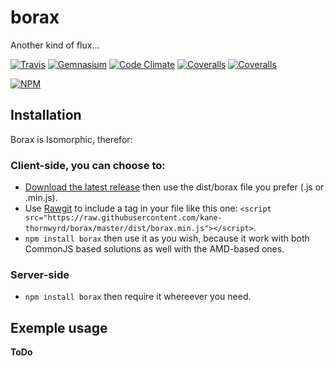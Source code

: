 # borax
Another kind of flux...

[![Travis](https://img.shields.io/travis/kane-thornwyrd/borax.svg?maxAge=2592000?style=flat-square)](https://travis-ci.org/kane-thornwyrd/borax)
[![Gemnasium](https://img.shields.io/gemnasium/kane-thornwyrd/borax.svg?maxAge=2592000?style=flat-square)](https://gemnasium.com/github.com/kane-thornwyrd/borax)
[![Code Climate](https://img.shields.io/codeclimate/github/kane-thornwyrd/borax.svg?maxAge=2592000?style=flat-square)](https://codeclimate.com/github/kane-thornwyrd/borax)
[![Coveralls](https://img.shields.io/coveralls/kane-thornwyrd/borax.svg?maxAge=2592000?style=flat-square)](https://coveralls.io/github/kane-thornwyrd/borax?branch=master)
[![Coveralls](https://img.shields.io/badge/stability-unstable-red.svg?maxAge=2592000?style=flat-square)]()

[![NPM](https://nodei.co/npm/borax.png?downloads=true&downloadRank=true&stars=true)](https://nodei.co/npm/borax/)

## Installation
Borax is Isomorphic, therefor:
### Client-side, you can choose to:
  - [Download the latest release](https://github.com/kane-thornwyrd/borax/releases) then use the dist/borax file you prefer (.js or .min.js).
  - Use [Rawgit](https://rawgit.com/) to include a tag in your file like this one: ```<script src="https://raw.githubusercontent.com/kane-thornwyrd/borax/master/dist/borax.min.js"></script>```.
  - ```npm install borax``` then use it as you wish, because it work with both CommonJS based solutions as well with the AMD-based ones.

### Server-side
  - ```npm install borax``` then require it whereever you need.

## Exemple usage
__ToDo__
